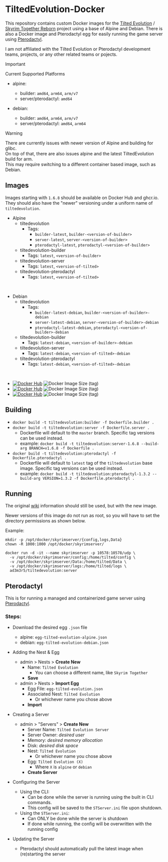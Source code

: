 # TiltedEvolution-Docker
This repository contains custom Docker images for the [Tilted Evolution](https://github.com/tiltedphoques/TiltedEvolution) / [Skyrim Together Reborn](https://skyrim-together.com/) project using a base of Alpine and Debian. There is also a Docker image and Pterodactyl egg for easily running the game server using [Pterodactyl](https://pterodactyl.io/).

I am not affiliated with the Tilted Evolution or Pterodactyl development teams, projects, or any other related teams or pojects.

> [!IMPORTANT]  
> Current Supported Platforms  
> - alpine:  
>   - builder: `amd64`, `arm64`, `arm/v7`  
>   - server/pterodactyl: `amd64`  
>  
> - debian:  
>   - builder: `amd64`, `arm64`, `arm/v7`  
>   - server/pterodactyl: `amd64`, `arm64`  

> [!WARNING]  
> There are currently issues with newer version of Alpine and building for glibc.  
> On top of that, there are also issues alpine and the latest TiltedEvolution build for arm.  
> This may require switching to a different container based image, such as Debian.  

## Images

Images starting with `1.6.8` should be available on Docker Hub and ghcr.io. They should also have the "newer" versioning under a uniform name of `tiltedevolution`.  

- Alpine
  - tiltedevolution
    - Tags:
      - `builder-latest`, `builder-<version-of-builder>`
      - `server-latest`, `server-<version-of-builder>`
      - `pterodactyl-latest`, `pterodactyl-<version-of-builder>`
  - tiltedevolution-builder
    - Tags: `latest`, `<version-of-builder>`
  - tiltedevolution-server
    - Tags: `latest`, `<version-of-tilted>`
  - tiltedevolution-pterodactyl
    - Tags: `latest`, `<version-of-tilted>`

<br />

- Debian
  - tiltedevolution
    - Tags:
      - `builder-latest-debian`, `builder-<version-of-builder>-debian`
      - `server-latest-debian`, `server-<version-of-builder>-debian`
      - `pterodactyl-latest-debian`, `pterodactyl-<version-of-builder>-debian`
  - tiltedevolution-builder
    - Tags: `latest-debian`, `<version-of-builder>-debian`
  - tiltedevolution-server
    - Tags: `latest-debian`, `<version-of-tilted>-debian`
  - tiltedevolution-pterodactyl
    - Tags: `latest-debian`, `<version-of-tilted>-debian`

<br />

- [![Docker Hub](https://img.shields.io/badge/DockerHub-builder-blue?logo=docker&style=plastic)](https://hub.docker.com/r/ad3m3r5/tiltedevolution) ![Docker Image Size (tag)](https://img.shields.io/docker/image-size/ad3m3r5/tiltedevolution/builder-latest?logo=docker&style=plastic)
- [![Docker Hub](https://img.shields.io/badge/DockerHub-server-blue?logo=docker&style=plastic)](https://hub.docker.com/r/ad3m3r5/tiltedevolution) ![Docker Image Size (tag)](https://img.shields.io/docker/image-size/ad3m3r5/tiltedevolution/server-latest?logo=docker&style=plastic)
- [![Docker Hub](https://img.shields.io/badge/DockerHub-pterodactyl-blue?logo=docker&style=plastic)](https://hub.docker.com/r/ad3m3r5/tiltedevolution) ![Docker Image Size (tag)](https://img.shields.io/docker/image-size/ad3m3r5/tiltedevolution/pterodactyl-latest?logo=docker&style=plastic)

## Building
  - `docker build -t tiltedevolution:builder -f Dockerfile.builder .`
  - `docker build -t tiltedevolution:server -f Dockerfile.server .`
    - Dockerfile will default to the `master` branch. Specific tag versions can be used instead.
    - example: `docker build -t tiltedevolution:server-1.6.8 --build-arg BRANCH=v1.6.8 -f Dockerfile .`
  - `docker build -t tiltedevolution:pterodactyl -f Dockerfile.pterodactyl .`
    - Dockerfile will default to `latest` tag of the `tiltedevolution` base image. Specific tag versions can be used instead.
    - example: `docker build -t tiltedevolution:pterodactyl-1.3.2 --build-arg VERSION=1.3.2 -f Dockerfile.pterodactyl .`


## Running
The original [wiki](https://wiki.tiltedphoques.com/tilted-online/guides/server-guide/linux-setup/docker-setup) information should still be used, but with the new image.  

Newer versions of this image do not run as root, so you will have to set the directory permissions as shown below.  

Example:
```
mkdir -p /opt/docker/skyrimserver/{config,logs,Data}
chown -R 1000:1000 /opt/docker/skyrimserver/

docker run -d -it --name skyrimserver -p 10578:10578/udp \
  -v /opt/docker/skyrimserver/config:/home/tilted/config \
  -v /opt/docker/skyrimserver/Data:/home/tilted/Data \
  -v /opt/docker/skyrimserver/logs:/home/tilted/logs \
  ad3m3r5/tiltedevolution:server
```

## Pterodactyl
This is for running a managed and containerized game server using [Pterodactyl](https://pterodactyl.io/).

### Steps:
- Download the desired egg `.json` file
  - alpine: `egg-tilted-evolution-alpine.json`
  - debian: `egg-tilted-evolution-debian.json`

- Adding the Nest & Egg
  - admin > Nests > **Create New**
    - Name: `Tilted Evolution`
      - You can choose a different name, like `Skyrim Together`
    - **Save**
  - admin > Nests > **Import Egg**
    - Egg File: `egg-tilted-evolution.json`
    - Associated Nest: `Tilted Evolution`
      - Or whichever name you chose above
    - **Import**

- Creating a Server
  - admin > "Servers" > **Create New**
    - Server Name: `Tilted Evolution Server`
    - Server Owner: *desired user*
    - Memory: *desired memory allocation*
    - Disk: *desired disk space*
    - Nest: `Tilted Evolution`
      - Or whichever name you chose above
    - Egg: `Tilted Evolution (X)`
      - Where `X` is `alpine` or `debian`
    - **Create Server**

- Configuring the Server
  - Using the CLI:
    - Can be done while the server is running using the built in CLI commands.
    - This config will be saved to the `STServer.ini` file upon shutdown.
  - Using the `STServer.ini`:
    - Can ONLY be done while the server is shutdown
    - If done while running, the config will be overwritten with the running config

- Updating the Server
  - Pterodactyl should automatically pull the latest image when (re)starting the server
